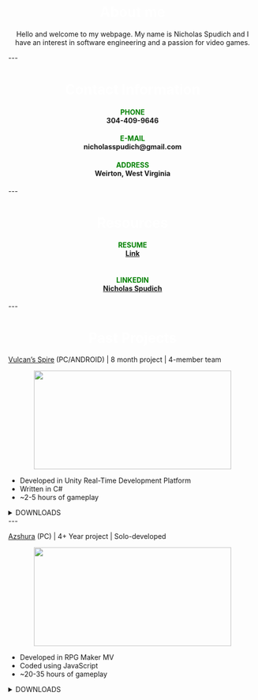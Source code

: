 <h1 align = "center">
  <font color="white">About me</font>
    </h1>
<p align = "center">
  Hello and welcome to my webpage. My name is Nicholas Spudich and I have an interest in software engineering and a passion for video games.
</p>
---
<h1 align = "center">
  <font color="white">Contact Information</font>
    </h1>
<h4 align="center">
  <font color="green">PHONE</font>
  <br>
  304-409-9646
</h4>
<h4 align="center">  
  <font color="green">E-MAIL</font> 
  <br>
  nicholasspudich@gmail.com
</h4>
<h4 align="center">  
  <font color="green">ADDRESS</font>
  <br>
  Weirton, West Virginia
</h4>
---
<h1 align = "center">
  <font color="white">Resources</font>
    </h1>
<h4 align="center">
  <font color="green">RESUME</font>
  <br>
    <a href="">Link</a>
  <br><br>
</h4>

<h4 align="center">
    <font color="green">LINKEDIN</font>
<div class="badge-base LI-profile-badge" data-locale="en_US" data-size="medium" data-theme="dark" data-type="VERTICAL" data-vanity="nicholas-spudich-029a0821a" data-version="v1"><a class="badge-base__link LI-simple-link" href="https://www.linkedin.com/in/nicholas-spudich-029a0821a?trk=profile-badge">Nicholas Spudich</a></div>
              
</h4>
---
<h1 align = "center">
  <font color="white">Past Projects</font>
    </h1>

  [Vulcan’s Spire](https://streamable.com/uqlbdo) (PC/ANDROID) | 8 month project | 4-member team 
  <br>
  <p align = "center">
  <img src="https://user-images.githubusercontent.com/64248034/165195624-c0ae09d8-3f07-4c74-bf3f-7a43e26652aa.png" width="400" height="200">
  </p>
      
  - Developed in Unity Real-Time Development Platform
  - Written in C#
  - ~2-5 hours of gameplay

  <details><summary>DOWNLOADS</summary>
  <p>  
      [ANDROID]: https://drive.google.com/file/d/1QMRhS3cuC3PqVNS0vNR8Y9I5T5wPoxCX/view?usp=sharing
      <br>
      [PC]: https://drive.google.com/drive/folders/14FTOoKKwKaixPgV8LytVoKGgVSlYhRth?usp=sharing
  </p>
  </details>
  ---
  
  [Azshura](https://forums.rpgmakerweb.com/index.php?threads/azshura-1-0.132229/) (PC) | 4+ Year project | Solo-developed
  <br>
  <p align = "center">
    <img src="https://user-images.githubusercontent.com/64248034/165196535-d897d503-79d9-4ffa-8c62-300cbfc932b0.png" width="400" height="200">
  </p>
  
  - Developed in RPG Maker MV
  - Coded using JavaScript
  - ~20-35 hours of gameplay

<details><summary>DOWNLOADS</summary>
<p>  
    [ZIP]: https://www.dropbox.com/s/lw8lce4hj03jcsf/Azshura-1.0.zip?dl=0
    <br>
    [7ZIP]: https://drive.google.com/drive/folders/1LZs-57uuaDgbQyouLTrvVVBquyu-a6LQ?usp=sharing
</p>
</details>
